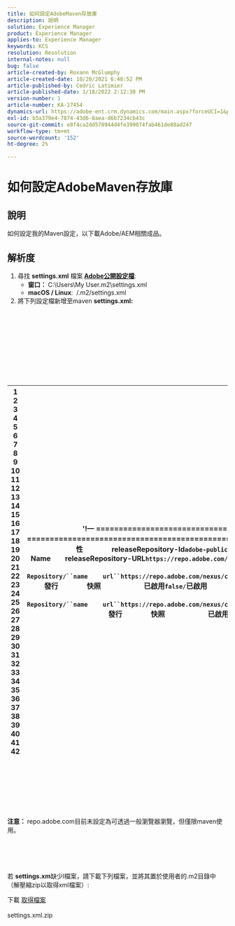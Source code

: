 ```yaml
---
title: 如何設定AdobeMaven存放庫
description: 說明
solution: Experience Manager
product: Experience Manager
applies-to: Experience Manager
keywords: KCS
resolution: Resolution
internal-notes: null
bug: false
article-created-by: Roxann McGlumphy
article-created-date: 10/20/2021 6:48:52 PM
article-published-by: Cedric Latimier
article-published-date: 1/18/2022 2:12:30 PM
version-number: 1
article-number: KA-17454
dynamics-url: https://adobe-ent.crm.dynamics.com/main.aspx?forceUCI=1&pagetype=entityrecord&etn=knowledgearticle&id=46958f5c-d631-ec11-b6e5-000d3a5ba97a
exl-id: b5a379e4-7874-43d6-8aea-d6b7234cb43c
source-git-commit: e8f4ca2dd578944d4fe399074fab461de88ad247
workflow-type: tm+mt
source-wordcount: '152'
ht-degree: 2%

---
```


# 如何設定AdobeMaven存放庫

## 說明


如何設定我的Maven設定，以下載Adobe/AEM相關成品。


## 解析度


1. 尋找 <b>settings.xml</b> 檔案<b> [Adobe公開設定檔](https://repo.adobe.com/)</b>:
   - <b>窗口： </b>C:\Users\My User\.m2\settings.xml
   - <b>macOS / Linux</b>:  /.m2/settings.xml
2. 將下列設定檔新增至maven <b>settings.xml:</b>

<br><br><br><br><br> <br><br><br><br>

| 1<br>  2<br>  3<br>  4<br>  5<br>  6<br>  7<br>  8<br>  9<br>  10<br>  11<br>  12<br>  13<br>  14<br>  15<br>  16<br>  17<br>  18<br>  19<br>  20<br>  21<br>  22<br>  23<br>  24<br>  25<br>  26<br>  27<br>  28<br>  29<br>  30<br>  31<br>  32<br>  33<br>  34<br>  35<br>  36<br>  37<br>  38<br>  39<br>  40<br>  41<br>  42 | &#39;!— ====================================================== —``!-- A D O B E   P U B L I C   P R O F I L E                --``!— ====================================================== —````profile````    ````id``adobe-public/``id````    ````activation````        ````activeByDefault``true/``activeByDefault````    ``/``啟用````    ````屬性````        ````releaseRepository-Id``adobe-public-releases/``releaseRepository-Id````    ````releaseRepository-Name``Adobe Public Releases/``releaseRepository-Name````    ````releaseRepository-URL``https://repo.adobe.com/nexus/content/groups/public/``releaseRepository-URL````    ``/``properties````    ````repositories````        ````repository````        ````id``adobe-public-releases/``id````        ````name``Adobe Public Repository/``name````        ````url``https://repo.adobe.com/nexus/content/groups/public/``url````        ````releases````            ````enabled``true/``enabled````            ````updatePolicy``never/``updatePolicy````        ``/``發行````        ````快照````            ````已啟用``false/``已啟用````        ``/``snapshots````    ``/``存放庫````    ``/``repositories````     ````pluginRepositories````        ````pluginRepository````        ````id``adobe-public-releases/``id````        ````name``Adobe Public Repository/``name````        ````url``https://repo.adobe.com/nexus/content/groups/public/``url````        ````releases````            ````enabled``true/``enabled````            ````updatePolicy``never/``updatePolicy````        ``/``發行````        ````快照````            ````已啟用``false/``已啟用````        ``/``snapshots````    ``/``pluginRepository````    ``/``pluginRepositories````/&quot;profile&quot;&#39; |
| --- | --- |

<br><br><br><br><br> <br><br>
<b>注意： </b>repo.adobe.com目前未設定為可透過一般瀏覽器瀏覽，但僅限maven使用。
<br><br><br><br> <br><br>
若 <b>settings.xm</b>缺少l檔案，請下載下列檔案，並將其置於使用者的.m2目錄中（解壓縮zip以取得xml檔案）:

下載
[取得檔案](https://helpx.adobe.com/content/dam/help/en/experience-manager/kb/SetUpTheAdobeMavenRepository/jcr_content/main-pars/download_section/download-1/settings_xml.zip "settings.xml.zip") <br><br>settings.xml.zip
